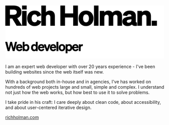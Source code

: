 
![Rich Holman - web developer](https://raw.githubusercontent.com/dogwonder/dogwonder/master/banner.png)

I am an expert web developer with over 20 years experience - I've been building websites since the web itself was new.

With a background both in-house and in agencies, I've has worked on hundreds of web projects large and small, simple and complex. I understand not just how the web works, but how best to use it to solve problems.

I take pride in his craft: I care deeply about clean code, about accessibility, and about user-centered iterative design.

[richholman.com](https://richholman.com)
